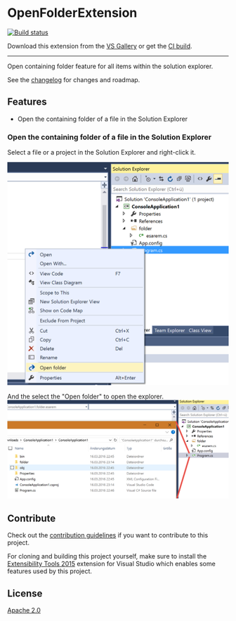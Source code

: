 # OpenFolderExtension

<!-- Replace this badge with your own-->
[![Build status](https://ci.appveyor.com/api/projects/status/hv6uyc059rqbc6fj?svg=true)](https://ci.appveyor.com/project/madskristensen/extensibilitytools)

<!-- Update the VS Gallery link after you upload the VSIX-->
Download this extension from the [VS Gallery](https://visualstudiogallery.msdn.microsoft.com/[GuidFromGallery])
or get the [CI build](http://vsixgallery.com/extension/9a6a346e-9753-4703-8208-425eb1181d4d/).

---------------------------------------

Open containing folder feature for all items within the solution explorer.
 
See the [changelog](CHANGELOG.md) for changes and roadmap.

## Features

- Open the containing folder of a file in the Solution Explorer

### Open the containing folder of a file in the Solution Explorer
Select a file or a project in the Solution Explorer and right-click it.

![Contextmenu](Images/contextmenu.png)

And the select the "Open folder" to open the explorer.
![Explorer Opened](Images/explorerOpened.png)

## Contribute
Check out the [contribution guidelines](CONTRIBUTING.md)
if you want to contribute to this project.

For cloning and building this project yourself, make sure
to install the
[Extensibility Tools 2015](https://visualstudiogallery.msdn.microsoft.com/ab39a092-1343-46e2-b0f1-6a3f91155aa6)
extension for Visual Studio which enables some features
used by this project.

## License
[Apache 2.0](LICENSE)